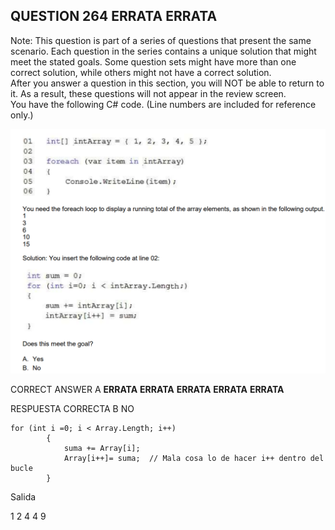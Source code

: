 ## QUESTION 264 __ERRATA__  __ERRATA__ 
Note: This question is part of a series of questions that present the same scenario. Each question in
the series contains a unique solution that might meet the stated goals. Some question sets might have
more than one correct solution, while others might not have a correct solution.  
After you answer a question in this section, you will NOT be able to return to it. As a result, these
questions will not appear in the review screen.  
You have the following C# code. (Line numbers are included for reference only.)  

![c1](c1.PNG)

CORRECT ANSWER A __ERRATA__  __ERRATA__   __ERRATA__  __ERRATA__   __ERRATA__ 

RESPUESTA CORRECTA B NO

```
for (int i =0; i < Array.Length; i++)
        {
            suma += Array[i]; 
            Array[i++]= suma;  // Mala cosa lo de hacer i++ dentro del bucle 
        }
````

Salida

1  2  4   4  9   